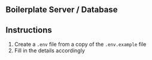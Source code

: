 ## Boilerplate Server / Database

## Instructions

1. Create a `.env` file from a copy of the `.env.example` file
2. Fill in the details accordingly